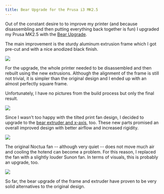```yaml
---
title: Bear Upgrade for the Prusa i3 MK2.5
---
```


Out of the constant desire to to improve my printer (and because disassembling and then putting everything back together
is fun) I upgraded my Prusa MK2.5 with the [Bear Upgrade](https://github.com/gregsaun/prusa_i3_bear_upgrade).

The main improvement is the sturdy aluminum extrusion frame which I got pre-cut and with a nice anodized black finish.

![](/photos/bearupgrade/IMG_0568.jpg)

For the upgrade, the whole printer needed to be disassembled and then rebuilt using the new extrusions.
Although the alignment of the frame is still not trivial, it is simpler than the original design and I ended
up with an almost perfectly square frame.

Unfortunately, I have no pictures from the build process but only the final result.

![](/photos/bearupgrade/IMG_20181226_151520.jpg)

Since I wasn't too happy with the tilted print fan design, I decided to upgrade to the
[bear extruder and x-axis](https://github.com/gregsaun/bear_extruder_and_x_axis), too.
These new parts promised an overall improved design with better airflow and increased rigidity.

![](/photos/bearupgrade/IMG_0603.jpg)

The original Noctua fan -- although very quiet -- does not move much air and cooling the hotend can become
a problem.
For this reason, I replaced the fan with a slightly louder Sunon fan.
In terms of visuals, this is probably an upgrade, too.

![](/photos/bearupgrade/IMG_0627.jpg)

So far, the bear upgrade of the frame and extruder have proven to be very solid alternatives to the original design.
